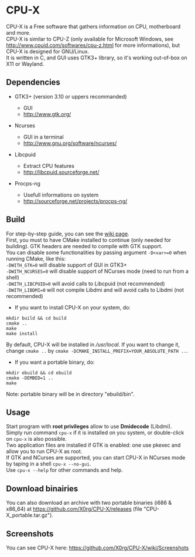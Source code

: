 # CPU-X

CPU-X is a Free software that gathers information on CPU, motherboard and more.  
CPU-X is similar to CPU-Z (only available for Microsoft Windows, see http://www.cpuid.com/softwares/cpu-z.html for more informations), but CPU-X is designed for GNU/Linux.  
It is written in C, and GUI uses GTK3+ library, so it's working out-of-box on X11 or Wayland.


## Dependencies

* GTK3+ (version 3.10 or uppers recommanded)
    * GUI
    * http://www.gtk.org/

* Ncurses
    * GUI in a terminal
    * http://www.gnu.org/software/ncurses/

* Libcpuid
    * Extract CPU features
    * http://libcpuid.sourceforge.net/

* Procps-ng
    * Usefull informations on system
    * http://sourceforge.net/projects/procps-ng/


## Build

For step-by-step guide, you can see the [wiki page](https://github.com/X0rg/CPU-X/wiki).  
First, you must to have CMake installed to continue (only needed for building).
GTK headers are needed to compile with GTK support.  
You can disable some functionalities by passing argument `-D<var>=0` when running CMake, like this:  
`-DWITH_GTK=0` will disable support of GUI in GTK3+  
`-DWITH_NCURSES=0` will disable support of NCurses mode (need to run from a shell)  
`-DWITH_LIBCPUID=0` will avoid calls to Libcpuid (not recommended)  
`-DWITH_LIBDMI=0` will not compile Libdmi and will avoid calls to Libdmi (not recommended)  

* If you want to install CPU-X on your system, do:
```
mkdir build && cd build
cmake ..
make
make install
```
By default, CPU-X will be installed in */usr/local*. If you want to change it, change `cmake ..` by `cmake -DCMAKE_INSTALL_PREFIX=YOUR_ABSOLUTE_PATH ..`.

* If you want a portable binary, do:
```
mkdir ebuild && cd ebuild
cmake -DEMBED=1 ..
make
```

Note: portable binary will be in directory "ebuild/bin".

## Usage

Start program with **root privileges** allow to use **Dmidecode** (Libdmi).  
Simply run command `cpu-x` if it is installed on you system, or double-click on `cpu-x` is also possible.  
Two application files are installed if GTK is enabled: one use pkexec and allow you to run CPU-X as root.  
If GTK and NCurses are supported, you can start CPU-X in NCurses mode by taping in a shell `cpu-x --no-gui`.  
Use `cpu-x --help` for other commands and help.


## Download binairies

You can also download an archive with two portable binaries (i686 & x86_64) at https://github.com/X0rg/CPU-X/releases (file "CPU-X_portable.tar.gz").


## Screenshots

You can see CPU-X here:
https://github.com/X0rg/CPU-X/wiki/Screenshots
